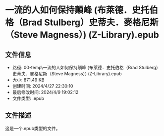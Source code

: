 ﻿# 一流的人如何保持顛峰 (布萊德．史托伯格（Brad Stulberg）史蒂夫．麥格尼斯（Steve Magness）) (Z-Library).epub

## 文件信息
- 路径: 00-temp\一流的人如何保持顛峰 (布萊德．史托伯格（Brad Stulberg）史蒂夫．麥格尼斯（Steve Magness）) (Z-Library).epub
- 大小: 871.49 KB
- 创建时间: 2024/4/27 22:30:10
- 最后修改时间: 2024/4/9 19:02:12
- 文件类型: .epub

## 文件描述
这是一个.epub类型的文件。

